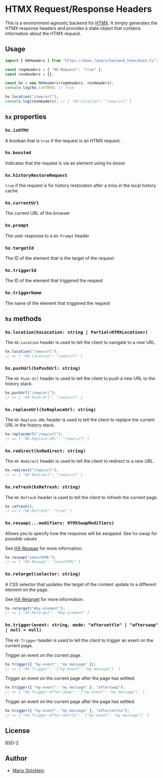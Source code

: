 # HTMX Request/Response Headers

This is a environment-agnostic backend for [HTMX](https://htmx.org/). It simply
generates the HTMX response headers and provides a state object that contains
information about the HTMX request.

## Usage

```ts
import { HXHeaders } from "https://deno.land/x/backend_htmx/main.ts";

const reqHeaders = { "HX-Request": "true" };
const resHeaders = {};

const hx = new HXHeaders(reqHeaders, resHeaders);
console.log(hx.isHTMX); // true

hx.location("/new/url");
console.log(resHeaders); // { "HX-Location": "/new/url" }
```

## `hx` properties

### `hx.isHTMX`

A boolean that is `true` if the request is an HTMX request.

### `hx.boosted`

Indicates that the request is via an element using hx-boost

### `hx.historyRestoreRequest`

`true` if the request is for history restoration after a miss in the local
history cache

### `hx.currentUrl`

The current URL of the browser

### `hx.prompt`

The user response to a `HX-Prompt` header

### `hx.targetId`

The ID of the element that is the target of the request

### `hx.triggerId`

The ID of the element that triggered the request

### `hx.triggerName`

The name of the element that triggered the request

## `hx` methods

### `hx.location(hxLocation: string | Partial<HTMXLocation>)`

The `HX-Location` header is used to tell the client to navigate to a new URL.

```ts
hx.location("/new/url");
// => { "HX-Location": "/new/url" }
```

### `hx.pushUrl(hxPushUrl: string)`

The `HX-Push-Url` header is used to tell the client to push a new URL to the
history stack.

```ts
hx.pushUrl("/new/url");
// => { "HX-Push-Url": "/new/url" }
```

### `hx.replaceUrl(hxReplaceUrl: string)`

The `HX-Replace-URL` header is used to tell the client to replace the current
URL in the history stack.

```ts
hx.replaceUrl("/new/url");
// => { "HX-Replace-URL": "/new/url" }
```

### `hx.redirect(hxRedirect: string)`

The `HX-Redirect` header is used to tell the client to redirect to a new URL.

```ts
hx.redirect("/new/url");
// => { "HX-Redirect": "/new/url" }
```

### `hx.refresh(hxRefresh: string)`

The `HX-Refresh` header is used to tell the client to refresh the current page.

```ts
hx.refresh();
// => { "HX-Refresh": "true" }
```

### `hx.reswap(...modifiers: HTMXSwapModifiers)`

Allows you to specify how the response will be swapped. See hx-swap for possible
values

See [HX-Reswap](https://htmx.org/reference/#response_headers) for more
information.

```ts
hx.reswap("innerHTML");
// => { "HX-Reswap": "innerHTML" }
```

### `hx.retarget(selector: string)`

A CSS selector that updates the target of the content update to a different
element on the page.

See [HX-Retarget](https://htmx.org/reference/#response_headers) for more
information.

```ts
hx.retarget("#my-element");
// => { "HX-Retarget": "#my-element" }
```

### `hx.trigger(event: string, mode: "aftersettle" | "afterswap" | null = null)`

The `HX-Trigger` header is used to tell the client to trigger an event on the
current page.

Trigger an event on the current page.

```ts
hx.trigger({ "my-event": "my message" });
// => { "HX-Trigger": '{"my-event": "my message"}' }
```

Trigger an event on the current page after the page has settled.

```ts
hx.trigger({ "my-event": "my message" }, "afterswap");
// => { "HX-Trigger-After-Swap": '{"my-event": "my message"}' }
```

Trigger an event on the current page after the page has settled.

```ts
hx.trigger({ "my-event": "my message" }, "aftersettle");
// => { "HX-Trigger-After-Settle": '{"my-event": "my message"}' }
```

## License

BSD-2

## Author

- [Mario Stöcklein](https://github.com/mstoecklein)
